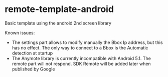 remote-template-android
=======================

Basic template using the android 2nd screen library


Known issues:
* The settings part allows to modify manually the Bbox Ip address, but this has no effect. The only way to connect to a Bbox is the Automatic detection at startup
* The Anymote library is currently incompatible with Android 5.1. The remote part will not respond. SDK Remote will be added later when published by Google
